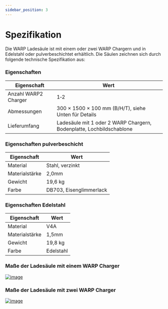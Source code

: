 ```yaml
---
sidebar_position: 3
---
```


# Spezifikation

Die WARP Ladesäule ist mit einem oder zwei WARP Chargern und in Edelstahl oder pulverbeschichtet erhältlich.
Die Säulen zeichnen sich durch folgende technische Spezifikation aus:

### Eigenschaften

| Eigenschaft | Wert |
|-|-|
| Anzahl WARP2 Charger | 1‐2 |
| Abmessungen | 300 × 1500 × 100 mm (B/H/T), siehe Unten für Details |
| Lieferumfang | Ladesäule mit 1 oder 2 WARP Chargern, Bodenplatte, Lochbildschablone |

### Eigenschaften pulverbeschicht

| Eigenschaft | Wert |
|-|-|
| Material | Stahl, verzinkt |
| Materialstärke | 2,0mm |
| Gewicht | 19,6 kg |
| Farbe | DB703, Eisenglimmerlack |


### Eigenschaften Edelstahl

| Eigenschaft | Wert |
|-|-|
| Material | V4A |
| Materialstärke | 1,5mm |
| Gewicht | 19,8 kg |
| Farbe | Edelstahl |

### Maße der Ladesäule mit einem WARP Charger

[![image](/img/stand_shared_with_manual/stand_1.jpg)](/img/stand_shared_with_manual/stand_1.jpg)

### Maße der Ladesäule mit zwei WARP Charger

[![image](/img/stand_shared_with_manual/stand_2.jpg)](/img/stand_shared_with_manual/stand_2.jpg)